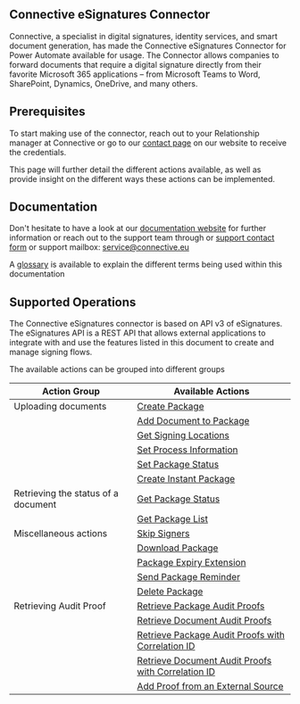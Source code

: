 ## Connective eSignatures Connector

Connective, a specialist in digital signatures, identity services, and smart document generation, has made the Connective eSignatures Connector for Power Automate available for usage. The Connector allows companies to forward documents that require a digital signature directly from their favorite Microsoft 365 applications – from Microsoft Teams to Word, SharePoint, Dynamics, OneDrive, and many others.

## Prerequisites

To start making use of the connector, reach out to your Relationship manager at Connective or go to our [contact page](https://connective.eu/contact/) on our website to receive the credentials.

This page will further detail the different actions available, as well as provide insight on the different ways these actions can be implemented.

## Documentation

Don't hesitate to have a look at our [documentation website](https://documentation.connective.eu/) for further information or reach out to the support team through or [support contact form](https://connective.eu/contact-support/) or support mailbox: service@connective.eu

A [glossary](https://documentation.connective.eu/en-us/eSignaturesGlossary/Glossary.html) is available to explain the different terms being used within this documentation

## Supported Operations

The Connective eSignatures connector is based on API v3 of eSignatures. The eSignatures API is a REST API that allows external applications to integrate with and use the features listed in this document to create and manage signing flows.

The available actions can be grouped into different groups

| Action Group                        | Available Actions                                            |
| ----------------------------------- | ------------------------------------------------------------ |
| Uploading documents                 | [Create Package](https://documentation.connective.eu/en-us/eSignatures5.5/api/CreatePackage.html) |
|                                     | [Add Document to Package](https://documentation.connective.eu/en-us/eSignatures5.5/api/DocToPackage.html) |
|                                     | [Get Signing Locations](https://documentation.connective.eu/en-us/eSignatures5.5/api/GetSigningLocations.html) |
|                                     | [Set Process Information](https://documentation.connective.eu/en-us/eSignatures5.5/api/SetProcessInformationV3.1.html) |
|                                     | [Set Package Status](https://documentation.connective.eu/en-us/eSignatures5.5/api/SetPackageStatus.html) |
|                                     | [Create Instant Package](https://documentation.connective.eu/en-us/eSignatures5.5/api/InstantPackageCreation.html) |
| Retrieving the status of a document | [Get Package Status](https://documentation.connective.eu/en-us/eSignatures5.5/api/GetPackageStatus.html) |
|                                     | [Get Package List](https://documentation.connective.eu/en-us/eSignatures5.5/api/Packagelist.html) |
| Miscellaneous actions               | [Skip Signers](https://documentation.connective.eu/en-us/eSignatures5.5/api/SkipSigners.html) |
|                                     | [Download Package](https://documentation.connective.eu/en-us/eSignatures5.5/api/DownloadPackage.html) |
|                                     | [Package Expiry Extension](https://documentation.connective.eu/en-us/eSignatures5.5/api/PackageExpiryExtension.html) |
|                                     | [Send Package Reminder](https://documentation.connective.eu/en-us/eSignatures5.5/api/SendPackageReminders.html) |
|                                     | [Delete Package](https://documentation.connective.eu/en-us/eSignatures5.5/api/SendPackageReminders.html) |
| Retrieving Audit Proof              | [Retrieve Package Audit Proofs](https://documentation.connective.eu/en-us/eSignatures5.5/api/RetrieveAuditProofs.html) |
|                                     | [Retrieve Document Audit Proofs](https://documentation.connective.eu/en-us/eSignatures5.5/api/RetrieveAuditProofs.html) |
|                                     | [Retrieve Package Audit Proofs with Correlation ID](https://documentation.connective.eu/en-us/eSignatures5.5/api/RetrievePackageCorrelation.html) |
|                                     | [Retrieve Document Audit Proofs with Correlation ID](https://documentation.connective.eu/en-us/eSignatures5.5/api/RetrievePackageCorrelation.html) |
|                                     | [Add Proof from an External Source](https://documentation.connective.eu/en-us/eSignatures5.5/api/AddProoffromexternalsource.html) |


